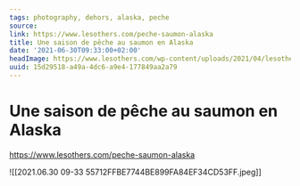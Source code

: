 ```yaml
---
tags: photography, dehors, alaska, peche
source:
link: https://www.lesothers.com/peche-saumon-alaska
title: Une saison de pêche au saumon en Alaska
date: '2021-06-30T09:33:00+02:00'
headImage: https://www.lesothers.com/wp-content/uploads/2021/04/lesothers-outdoor-aventure-peche-saumon-alaska-piaraq-16-e1623683190621.jpg
uuid: 15d29518-a49a-4dc6-a9e4-177849aa2a79
---
```


# Une saison de pêche au saumon en Alaska
https://www.lesothers.com/peche-saumon-alaska

![[2021.06.30 09-33 55712FFBE7744BE899FA84EF34CD53FF.jpeg]]
